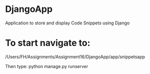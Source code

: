 # DjangoApp
Application to store and display Code Snippets using Django

# To start navigate to:
/Users/FH/Assignments/Assignment16/DjangoApp/app/snippetsapp

Then type:
python manage.py runserver
